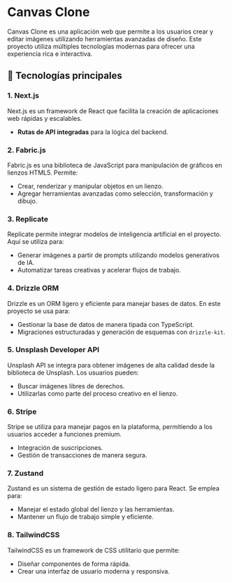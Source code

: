 # Canvas Clone

Canvas Clone es una aplicación web que permite a los usuarios crear y editar imágenes utilizando herramientas avanzadas de diseño. Este proyecto utiliza múltiples tecnologías modernas para ofrecer una experiencia rica e interactiva.

## 🚀 Tecnologías principales

### 1. **Next.js**
Next.js es un framework de React que facilita la creación de aplicaciones web rápidas y escalables. 
- **Rutas de API integradas** para la lógica del backend.

### 2. **Fabric.js**
Fabric.js es una biblioteca de JavaScript para manipulación de gráficos en lienzos HTML5. Permite:
- Crear, renderizar y manipular objetos en un lienzo.
- Agregar herramientas avanzadas como selección, transformación y dibujo.

### 3. **Replicate**
Replicate permite integrar modelos de inteligencia artificial en el proyecto. Aquí se utiliza para:
- Generar imágenes a partir de prompts utilizando modelos generativos de IA.
- Automatizar tareas creativas y acelerar flujos de trabajo.

### 4. **Drizzle ORM**
Drizzle es un ORM ligero y eficiente para manejar bases de datos. En este proyecto se usa para:
- Gestionar la base de datos de manera tipada con TypeScript.
- Migraciones estructuradas y generación de esquemas con `drizzle-kit`.

### 5. **Unsplash Developer API**
Unsplash API se integra para obtener imágenes de alta calidad desde la biblioteca de Unsplash. Los usuarios pueden:
- Buscar imágenes libres de derechos.
- Utilizarlas como parte del proceso creativo en el lienzo.

### 6. **Stripe**
Stripe se utiliza para manejar pagos en la plataforma, permitiendo a los usuarios acceder a funciones premium. 
- Integración de suscripciones.
- Gestión de transacciones de manera segura.

### 7. **Zustand**
Zustand es un sistema de gestión de estado ligero para React. Se emplea para:
- Manejar el estado global del lienzo y las herramientas.
- Mantener un flujo de trabajo simple y eficiente.

### 8. **TailwindCSS**
TailwindCSS es un framework de CSS utilitario que permite:
- Diseñar componentes de forma rápida.
- Crear una interfaz de usuario moderna y responsiva.
